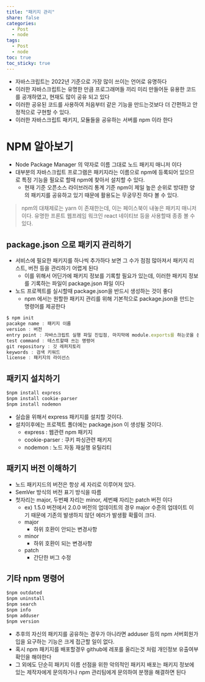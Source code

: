 ```yaml
---
title: "패키지 관리"
share: false
categories:
  - Post
  - node
tags:
  - Post
  - node
toc: true
toc_sticky: true
---
```




- 자바스크립트는 2022년 기준으로 가장 많이 쓰이는 언어로 유명하다
- 이러한 자바스크립트는 유명한 만큼 프로그래머들 끼리 미리 만들어둔 유용한 코드를 공개하였고, 현재도 많이 공유 되고 있다
- 이러한 공유된 코드를 사용하여 처음부터 같은 기능을 만드는것보다 더 간편하고 안정적으로 구현할 수 있다.
- 이러한 자바스크립트 패키지, 모듈들을 공유하는 서버를 npm 이라 한다



# NPM 알아보기

- Node Package Manager 의 약자로 이름 그대로 노드 패키지 매니저 이다
- 대부분의 자바스크립트 프로그램은 패키지라는 이름으로 npm에 등록되어 있으므로 특정 기능을 필요로 할때 npm에 찾아서 설치할 수 있다.
  - 현재 기준 오픈소스 라이브러리 통계 기준 npm이 제일 높은 순위로 방대한 양의 패키지를 공유하고 있기 때문에 활용도는 무궁무진 하다 볼 수 있다.

> npm의 대채제로는 yarn 이 존재한는데, 이는 페이스북이 내놓은 패키지 매니저 이다. 유명한 프론트 웹프레임 워크인 react 네이티브 등을 사용할때 종종 볼 수 있다.



## package.json 으로 패키지 관리하기

- 서비스에 필요한 패키지를 하나씩 추가하다 보면 그 수가 점점 많아져서 패키지 리스트, 버전 등을 관리하기 어렵게 된다
  - 이를 위해서 어딘가에 패키지 정보를 기록할 필요가 있는데, 이러한 패키지 정보를 기록하는 파일이 package.json 파일 이다
- 노드 프로젝트를 실시할때 package.json을 반드시 생성하는 것이 좋다
  - npm 에서는 원할한 패키지 관리를 위해 기본적으로 package.json을 만드는 명령어를 제공한다

```jsx
$ npm init
pacakge name : 패키지 이름
version : 버전
entry point : 자바스크립트 실행 파일 진입점, 마지막에 module.exports를 하는곳을 쓴다
test command : 테스트할때 쓰는 명령어
git repository : 깃 레퍼지토리
keywords : 검색 키워드
license : 패키지의 라이선스
```



## 패키지 설치하기

```jsx
$npm install express
$npm install cookie-parser
$npm install nodemon
```

- 실습을 위해서 express 패키지를 설치할 것이다.
- 설치이후에는 프로젝트 폴더에는 package.json 이 생성될 것이다.
  - express : 웹관련 npm 패키지
  - cookie-parser : 쿠키 파싱관련 패키지
  - nodemon : 노드 자동 재실행 유틸리티

## 패키지 버전 이해하기

- 노드 패키지드의 버전은 항상 세 자리로 이루어져 있다.
- SemVer 방식의 버전 표기 방식을 따름
- 첫자리는 major, 두번째 자리는 minor, 세번째 자리는 patch 버전 이다
  - ex) 1.5.0 버전에서 2.0.0 버전의 업데이트의 경우 major 수준의 업데이트 이기 때문에 기존의 발생하지 않던 에러가 발생활 확률이 크다.
  - major
    - 하위 호환이 안되는 변경사항
  - minor
    - 하위 호환이 되는 변경사항
  - patch
    - 간단한 버그 수정



## 기타 npm 명령어

```jsx
$npm outdated
$npm uninstall
$npm search
$npm info
$npm adduser
$npm version
```

- 추후의 자신의 패키지를 공유하는 경우가 아니라면 adduser 등의 npm 서버회원가입을 요구하는 기능은 크게 접근할 일이 없다.
- 혹시 npm 패키지를 배포할경우 github에 레포를 올리는것 처럼 개인정보 유출여부 확인을 해야한다
- 그 외에도 단순히 패키지 이름 선점을 위한 악의적인 패키지 배포는 패키지 정보에 있는 제작자에게 문의하거나 npm 관리팀에게 문의하여 분쟁을 해결하면 된다